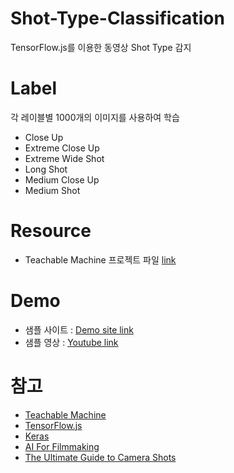 # Shot-Type-Classification

TensorFlow.js를 이용한 동영상 Shot Type 감지

# Label

각 레이블별 1000개의 이미지를 사용하여 학습

-   Close Up
-   Extreme Close Up
-   Extreme Wide Shot
-   Long Shot
-   Medium Close Up
-   Medium Shot

# Resource

-   Teachable Machine 프로젝트 파일 [link](https://drive.google.com/file/d/1KbkkGsgvRMvJ3Os5RRkJVGf6tWhfQnca/view?usp=sharing)

# Demo

-   샘플 사이트 : [Demo site link](https://elated-franklin-0bd08f.netlify.app/shot-type-classification.html)
-   샘플 영상 : [Youtube link](https://youtu.be/epetkBTriiI)

# 참고

-   [Teachable Machine](https://teachablemachine.withgoogle.com/)
-   [TensorFlow.js](https://www.tensorflow.org/js)
-   [Keras](https://keras.io/)
-   [AI For Filmmaking](https://rsomani95.github.io/ai-film-1.html)
-   [The Ultimate Guide to Camera Shots](https://www.studiobinder.com/blog/ultimate-guide-to-camera-shots/)
